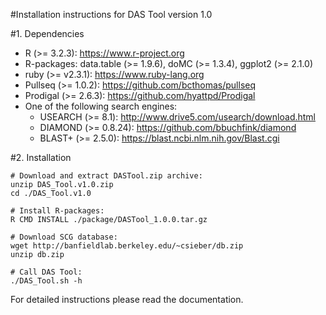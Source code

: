 #Installation instructions for DAS Tool version 1.0

#1. Dependencies

- R (>= 3.2.3): https://www.r-project.org
- R-packages: data.table (>= 1.9.6), doMC (>= 1.3.4), ggplot2 (>= 2.1.0)
- ruby (>= v2.3.1): https://www.ruby-lang.org
- Pullseq (>= 1.0.2): https://github.com/bcthomas/pullseq
- Prodigal (>= 2.6.3): https://github.com/hyattpd/Prodigal
- One of the following search engines:
	- USEARCH (>= 8.1): http://www.drive5.com/usearch/download.html
	- DIAMOND (>= 0.8.24): https://github.com/bbuchfink/diamond
	- BLAST+ (>= 2.5.0): https://blast.ncbi.nlm.nih.gov/Blast.cgi


#2. Installation

``` 
# Download and extract DASTool.zip archive:
unzip DAS_Tool.v1.0.zip
cd ./DAS_Tool.v1.0

# Install R-packages:
R CMD INSTALL ./package/DASTool_1.0.0.tar.gz

# Download SCG database:
wget http://banfieldlab.berkeley.edu/~csieber/db.zip
unzip db.zip

# Call DAS Tool:
./DAS_Tool.sh -h
``` 
For detailed instructions please read the documentation.
